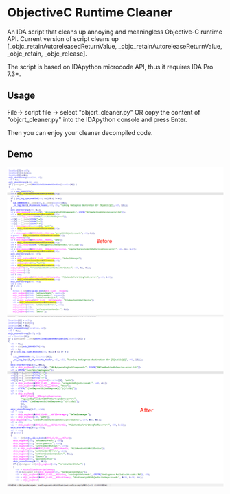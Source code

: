 # ObjectiveC Runtime Cleaner


An IDA script that cleans up annoying and meaningless Objective-C runtime API. Current version of script cleans up [_objc_retainAutoreleasedReturnValue, _objc_retainAutoreleaseReturnValue, _objc_retain, _objc_release].

The script is based on IDApython microcode API, thus it requires IDA Pro 7.3+.

## Usage

File-> script file -> select "objcrt_cleaner.py" OR copy the content of "objcrt_cleaner.py" into the IDApython console and press Enter.

Then you can enjoy your cleaner decompiled code.

## Demo

![Decompiled code without objcrt_cleaner](images/before.png)
![Decompiled code with objcrt_cleaner](images/after.png)

